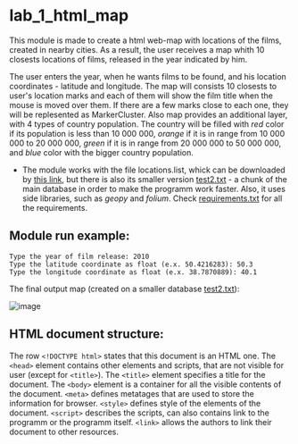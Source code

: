 # lab_1_html_map

This module is made to create a html web-map with locations of the films, created in nearby cities. As a result, the user receives a map whith 10 closests locations of films, released in the year indicated by him.

The user enters the year, when he wants films to be found, and his location coordinates - latitude and longitude. The map will consists 10 closests to user's location marks and each of them will show the film title when the mouse is moved over them. If there are a few marks close to each one, they will be replesented as MarkerCluster. Also map provides an additional layer, with 4 types of country population. The country will be filled with *red* color if its population is less than 10 000 000, *orange* if it is in range from 10 000 000 to 20 000 000, *green* if it is in range from 20 000 000 to 50 000 000, and *blue* color with the bigger country population.

- The module works with the file locations.list, whick can be downloaded by [this link](https://drive.google.com/file/d/11KVCDMVb8H0vKzb8bx7VvqOlBUxUfL6x/view?usp=sharing), but there is also its smaller version [test2.txt](https://github.com/alorthius/lab_1_html_map/blob/main/test2.txt) - a chunk of the main database in order to make the programm work faster. Also, it uses side libraries, such as *geopy* and *folium*. Check [requirements.txt](https://github.com/alorthius/lab_1_html_map/blob/main/requirements.txt) for all the requirements.

## Module run example:
```
Type the year of film release: 2010
Type the latitude coordinate as float (e.x. 50.4216283): 50.3
Type the longitude coordinate as float (e.x. 38.7870889): 40.1
```
The final output map (created on a smaller database [test2.txt](https://github.com/alorthius/lab_1_html_map/blob/main/test2.txt)):

![image](https://user-images.githubusercontent.com/73172589/108108684-9d855400-7099-11eb-8679-7c639d6e1158.png)

## HTML document structure:

The row `<!DOCTYPE html>` states that this document is an HTML one.
The `<head>` element contains other elements and scripts, that are not visible for user (except for `<title>`).
The `<title>` element specifies a title for the document.
The `<body>` element is a container for all the visible contents of the document.
`<meta>` defines metatages that are used to store the information for browser.
`<style>` defines style of the elements of the document.
`<script>` describes the scripts, can also contains link to the programm or the programm itself.
`<link>` allows the authors to link their document to other resources.

